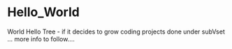 # Hello_World
World Hello Tree - if it decides to grow
coding projects done under subVset ... more info to follow....
